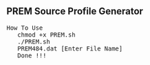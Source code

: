 ## PREM Source Profile Generator
<pre>
How To Use
   chmod +x PREM.sh
   ./PREM.sh
   PREM484.dat [Enter File Name]
   Done !!!
